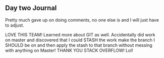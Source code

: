 ## Day two Journal

Pretty much gave up on doing comments, no one else is and I will just have to adjust.

LOVE THIS TEAM!
Learned more about GIT as well. Accidentally did work on master and discovered that I could STASH the work make the branch I SHOULD be on and then apply the stash to that branch without messing with anything on Master!  THANK YOU STACK OVERFLOW!  Lol!
